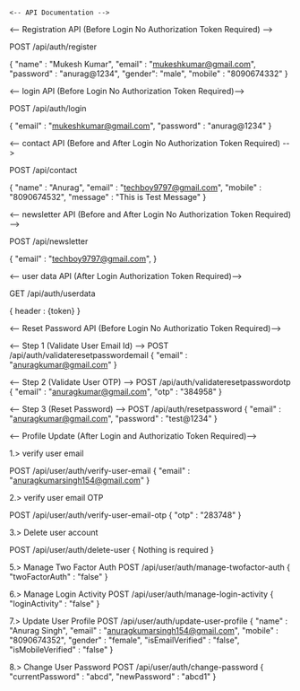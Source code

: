                                                                              <-- API Documentation -->

<-- Registration API (Before Login No Authorization Token Required) -->

POST /api/auth/register

{
"name" : "Mukesh Kumar",
"email" : "mukeshkumar@gmail.com",
"password" : "anurag@1234",
"gender": "male",
"mobile" : "8090674332"
}

<-- login API (Before Login No Authorization Token Required)-->

POST /api/auth/login

{
"email" : "mukeshkumar@gmail.com",
"password" : "anurag@1234"
}

<-- contact API (Before and After Login No Authorization Token Required) -->

POST /api/contact

{
"name" : "Anurag",
"email" : "techboy9797@gmail.com",
"mobile" : "8090674532",
"message" : "This is Test Message"
}

<-- newsletter API (Before and After Login No Authorization Token Required) -->

POST /api/newsletter

{
"email" : "techboy9797@gmail.com",
}

<-- user data API (After Login Authorization Token Required)-->

GET /api/auth/userdata

{
header : {token}
}

<-- Reset Password API (Before Login No Authorizatio Token Required)-->

<-- Step 1 (Validate User Email Id) -->
POST /api/auth/validateresetpasswordemail
{
"email" : "anuragkumar@gmail.com"
}

<-- Step 2 (Validate User OTP) -->
POST /api/auth/validateresetpasswordotp
{
"email" : "anuragkumar@gmail.com",
"otp" : "384958"
}

<-- Step 3 (Reset Password) -->
POST /api/auth/resetpassword
{
"email" : "anuragkumar@gmail.com",
"password" : "test@1234"
}

<-- Profile Update (After Login and Authorizatio Token Required)-->

1.> verify user email

POST /api/user/auth/verify-user-email
{
"email" : "anuragkumarsingh154@gmail.com"
}

2.> verify user email OTP

POST /api/user/auth/verify-user-email-otp
{
"otp" : "283748"
}

3.> Delete user account

POST /api/user/auth/delete-user
{
Nothing is required
}

5.> Manage Two Factor Auth
POST /api/user/auth/manage-twofactor-auth
{
"twoFactorAuth" : "false"
}

6.> Manage Login Activity
POST /api/user/auth/manage-login-activity
{
"loginActivity" : "false"
}

7.> Update User Profile
POST /api/user/auth/update-user-profile
{
"name" : "Anurag Singh",
"email" : "anuragkumarsingh154@gmail.com",
"mobile" : "8090674352",
"gender" : "female",
"isEmailVerified" : "false",
"isMobileVerified" : "false"
}

8.> Change User Password
POST /api/user/auth/change-password
{
    "currentPassword" : "abcd",
    "newPassword" : "abcd1"
}